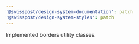 ```yaml
---
'@swisspost/design-system-documentation': patch
'@swisspost/design-system-styles': patch
---
```


Implemented borders utility classes.
